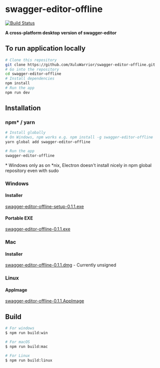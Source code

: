 # swagger-editor-offline

[![Build Status](https://github.com/XuluWarrior/swagger-editor-offline/actions/workflows/build.yml/badge.svg)](https://github.com/XuluWarrior/swagger-editor-offline/actions)

**A cross-platform desktop version of swagger-editor**

## To run application locally
```bash
# Clone this repository
git clone https://github.com/XuluWarrior/swagger-editor-offline.git
# Go into the repository
cd swagger-editor-offline
# Install dependencies
npm install
# Run the app
npm run dev
```

## Installation
### npm* / yarn
```bash
# Install globally
# On Windows, npm works e.g. npm install -g swagger-editor-offline
yarn global add swagger-editor-offline

# Run the app
swagger-editor-offline
```
\* Windows only as on *nix, Electron doesn't install nicely in npm global repository even with sudo

### Windows

#### Installer
[swagger-editor-offline-setup-0.1.1.exe](https://github.com/XuluWarrior/swagger-editor-offline/releases/download/v0.1.1/swagger-editor-offline-0.1.1-setup.exe)
#### Portable EXE
[swagger-editor-offline-0.1.1.exe](https://github.com/XuluWarrior/swagger-editor-offline/releases/download/v0.1.1/Swagger.Editor.Offline.0.1.1.exe)

### Mac
#### Installer
[swagger-editor-offline-0.1.1.dmg](https://github.com/XuluWarrior/swagger-editor-offline/releases/download/v0.1.1/swagger-editor-offline-0.1.1.dmg) - Currently unsigned

### Linux
#### AppImage
[swagger-editor-offline-0.1.1.AppImage](https://github.com/XuluWarrior/swagger-editor-offline/releases/download/v0.1.1/swagger-editor-offline-0.1.1.AppImage)

## Build

```bash
# For windows
$ npm run build:win

# For macOS
$ npm run build:mac

# For Linux
$ npm run build:linux
```
